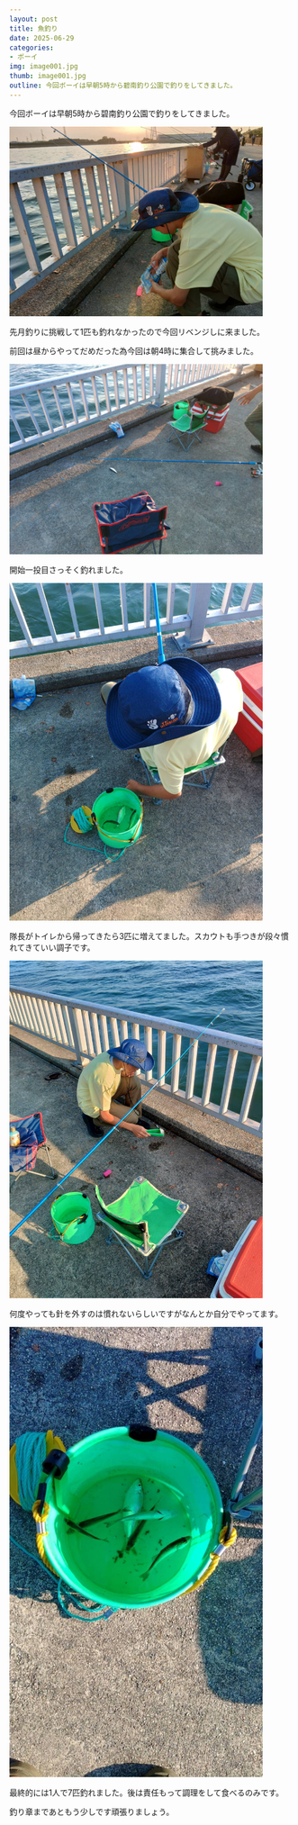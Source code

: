 ```yaml
---
layout: post
title: 魚釣り
date: 2025-06-29
categories:
- ボーイ
img: image001.jpg
thumb: image001.jpg
outline: 今回ボーイは早朝5時から碧南釣り公園で釣りをしてきました。
---
```


今回ボーイは早朝5時から碧南釣り公園で釣りをしてきました。

<img src="/assets/img/blog/2025-06-29-魚釣り/image002.jpg" width="450px">

<br>

先月釣りに挑戦して1匹も釣れなかったので今回リベンジしに来ました。

前回は昼からやってだめだった為今回は朝4時に集合して挑みました。

<img src="/assets/img/blog/2025-06-29-魚釣り/image003.jpg" width="450px">

<br>

開始一投目さっそく釣れました。

<img src="/assets/img/blog/2025-06-29-魚釣り/image004.jpg" width="450px">

<br>

隊長がトイレから帰ってきたら3匹に増えてました。スカウトも手つきが段々慣れてきていい調子です。

<img src="/assets/img/blog/2025-06-29-魚釣り/image005.jpg" width="450px">

<br>

何度やっても針を外すのは慣れないらしいですがなんとか自分でやってます。

<img src="/assets/img/blog/2025-06-29-魚釣り/image006.jpg" width="450px">

<br>

最終的には1人で7匹釣れました。後は責任もって調理をして食べるのみです。

釣り章まであともう少しです頑張りましょう。
